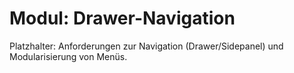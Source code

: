 # Modul: Drawer-Navigation

Platzhalter: Anforderungen zur Navigation (Drawer/Sidepanel) und Modularisierung von Menüs.
